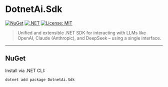 # DotnetAi.Sdk

[![NuGet](https://img.shields.io/nuget/v/DotnetAi.Sdk.svg?color=blue)](https://www.nuget.org/packages/DotnetAi.Sdk)
[![.NET](https://img.shields.io/badge/.NET-9.0-blueviolet.svg)](https://dotnet.microsoft.com)
[![License: MIT](https://img.shields.io/badge/License-MIT-yellow.svg)](#license)

> Unified and extensible .NET SDK for interacting with LLMs like OpenAI, Claude (Anthropic), and DeepSeek – using a single interface.

---

## NuGet

Install via .NET CLI:

```bash
dotnet add package DotnetAi.Sdk
```
